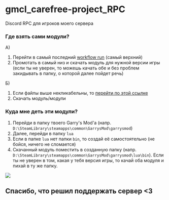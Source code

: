 # gmcl_carefree-project_RPC
Discord RPC для игроков моего сервера

### Где взять сами модули?
A)
1) Перейти в самый последний [workflow run](https://github.com/bewflast/gmcl_carefree-project_RPC/actions) (самый верхний)
2) Промотать в самый низ и скачать модуль для нужной версии игры (если ты не уверен, то можешь качать обе и без проблем закидывать в папку, о которой далее пойдет речь)


Б)
1) Если файлы выше некликабельны, то [перейти по этой ссылке](https://github.com/bewflast/gmcl_carefree-project_RPC/releases/tag/latest)
2) Скачать модуль/модули


### Куда мне деть эти модули?
1) Перейди в папку твоего Garry's Mod'a (напр. `D:\SteamLibrary\steamapps\common\GarrysMod\garrysmod`)
2) Далее, перейди в папку `lua`
3) Если в папке `lua` нет папки `bin`, то создай её самостоятельно (не бойся, ничего не сломается)
4) Скачанный модуль поместить в созданную папку (напр. `D:\SteamLibrary\steamapps\common\GarrysMod\garrysmod\lua\bin`). Если ты не уверен в том, какая у тебя версия игры, то качай оба модуля и пихай в ту же папку.

![](https://i.imgur.com/Kn92ljl.jpeg)

## Спасибо, что решил поддержать сервер <3
